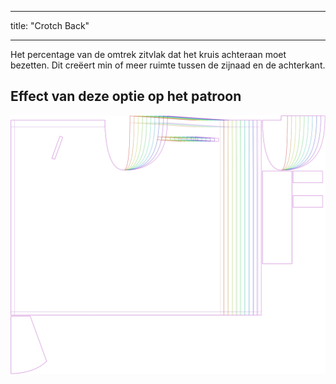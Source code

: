 - - -
title: "Crotch Back"
- - -

Het percentage van de omtrek zitvlak dat het kruis achteraan moet bezetten. Dit creëert min of meer ruimte tussen de zijnaad en de achterkant.

## Effect van deze optie op het patroon

![Deze afbeelding toont het effect van deze optie door meerdere varianten die een andere waarde hebben voor deze optie te vervangen](waralee_crotchback_sample.svg "Effect of this option on the pattern")
